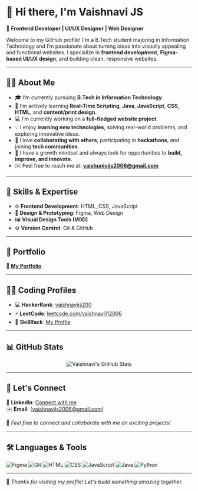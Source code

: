 # 👋 Hi there, I'm Vaishnavi JS 

🎨 **Frontend Developer | UI/UX Designer | Web Designer**

Welcome to my GitHub profile! I'm a B.Tech student majoring in Information Technology and I’m passionate about turning ideas into visually appealing and functional websites. I specialize in **frontend development**, **Figma-based UI/UX design**, and building clean, responsive websites.

---

## 🙋‍♀️ About Me

- 🎓 I’m currently pursuing **B.Tech in Information Technology**.
- 🌱 I’m actively learning **Real-Time Scripting**, **Java**, **JavaScript**, **CSS**, **HTML**, and **content/print design**.
- 💻 I’m currently working on a **full-fledged website project**.
- 💡 I enjoy **learning new technologies**, solving real-world problems, and exploring innovative ideas.
- 🤝 I love **collaborating with others**, participating in **hackathons**, and joining **tech communities**.
- 🚀 I have a growth mindset and always look for opportunities to **build, improve, and innovate**.
- ✉️ Feel free to reach me at: **vaishunivijs2006@gmail.com**

---

## 🚀 Skills & Expertise

- 🌐 **Frontend Development**: HTML, CSS, JavaScript
- 🎨 **Design & Prototyping**: Figma, Web Design
- 🖼️ **Visual Design Tools (VOD)**
- ⚙️ **Version Control**: Git & GitHub

---

## 💼 Portfolio
 
**🔗 [My Portfolio](https://www.figma.com/proto/4mYE0vDI2ypNKBAsdICAvi/Untitled?node-id=1-15&starting-point-node-id=1%3A15&t=jguuFp8wzOEvSwpg-1)**  

---

## 👩‍💻 Coding Profiles

- 💻 **HackerRank**: [vaishnavijs200](https://www.hackerrank.com/profile/vaishnavijs200)  
- ⚡ **LeetCode**: [leetcode.com/vaishnavi112006](https://leetcode.com/vaishnavi112006)  
- 🧠 **SkillRack**: [My Profile](http://www.skillrack.com/profile/532504/af5f30537fe42e3de8f2df2f37b5be9707e8659d)

---

## 📊 GitHub Stats

<p align="center">
  <img src="https://github-profile-summary-cards.vercel.app/api/cards/stats?username=Vaishnavi11-01&theme=2077" alt="Vaishnavi's GitHub Stats" />
</p>


---

## 🔗 Let's Connect

📌 **LinkedIn**: [Connect with me](https://www.linkedin.com/in/vaishnavi-js200611?utm_source=share&utm_campaign=share_via&utm_content=profile&utm_medium=android_app)  
✉️ **Email**: (vaishnavijs2006@gmail.com)

💬 *Feel free to connect and collaborate with me on exciting projects!*

---

## 🛠️ Languages & Tools

![Figma](https://img.shields.io/badge/Figma-F24E1E?style=for-the-badge&logo=figma&logoColor=white)
![Git](https://img.shields.io/badge/Git-F05032?style=for-the-badge&logo=git&logoColor=white)
![HTML](https://img.shields.io/badge/HTML-E34F26?style=for-the-badge&logo=html5&logoColor=white)
![CSS](https://img.shields.io/badge/CSS-1572B6?style=for-the-badge&logo=css3&logoColor=white)
![JavaScript](https://img.shields.io/badge/JavaScript-FFD43B?style=for-the-badge&logo=javascript&logoColor=black)
![Java](https://img.shields.io/badge/Java-007396?style=for-the-badge&logo=java&logoColor=white)
![Python](https://img.shields.io/badge/Python-3776AB?style=for-the-badge&logo=python&logoColor=white)

---

🌟 *Thanks for visiting my profile! Let's build something amazing together.*
